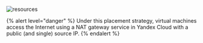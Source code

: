 ![resources](/images/gs/cloud-provider-yandex/layout-standard.png)
<!--- Source: https://docs.google.com/drawings/d/1WI8tu-QZYcz3DvYBNlZG4s5OKQ9JKyna7ESHjnjuCVQ/edit --->
{% alert level="danger" %}
Under this placement strategy, virtual machines access the Internet using a NAT gateway service in Yandex Cloud with a public (and single) source IP.
{% endalert %}
